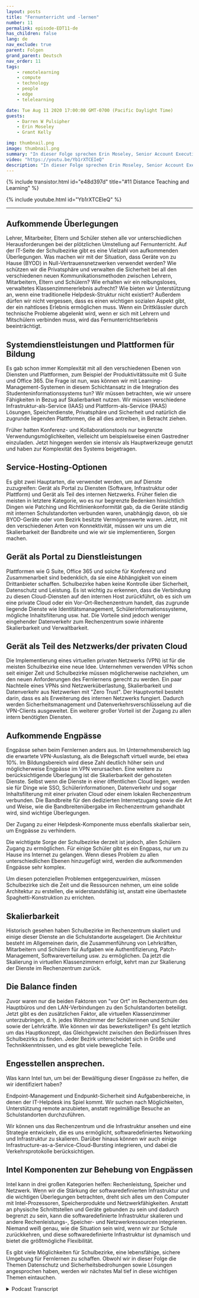 ```yaml
---
layout: posts
title: "Fernunterricht und -lernen"
number: 11
permalink: episode-EDT11-de
has_children: false
lang: de
nav_exclude: true
parent: Folgen
grand_parent: Deutsch
nav_order: 11
tags:
    - remotelearning
    - compute
    - technology
    - people
    - edge
    - telelearning

date: Tue Aug 11 2020 17:00:00 GMT-0700 (Pacific Daylight Time)
guests:
    - Darren W Pulsipher
    - Erin Moseley
    - Grant Kelly

img: thumbnail.png
image: thumbnail.png
summary: "In dieser Folge sprechen Erin Moseley, Senior Account Executive für Bildung bei Intel, und Grant Kelly, Solution Architect für Bildung bei Intel, mit Darren über die Herausforderungen des Fernunterrichts und der Unterrichtstätigkeit sowie über die überwältigenden Veränderungen, mit denen Schulbezirke, Lehrer, Eltern und Schüler während der Covid-19-Pandemie konfrontiert sind. Erfahren Sie, wie Schüler und Lehrer mit neuen Technologien und Lernformen in Verbindung treten."
video: "https://youtu.be/Yb1rXTCEIeQ"
description: "In dieser Folge sprechen Erin Moseley, Senior Account Executive für Bildung bei Intel, und Grant Kelly, Solution Architect für Bildung bei Intel, mit Darren über die Herausforderungen des Fernunterrichts und der Unterrichtstätigkeit sowie über die überwältigenden Veränderungen, mit denen Schulbezirke, Lehrer, Eltern und Schüler während der Covid-19-Pandemie konfrontiert sind. Erfahren Sie, wie Schüler und Lehrer mit neuen Technologien und Lernformen in Verbindung treten."
---
```


<div>
{% include transistor.html id="e48d397d" title="#11 Distance Teaching and Learning" %}

{% include youtube.html id="Yb1rXTCEIeQ" %}
</div>

---

## Aufkommende Überlegungen

Lehrer, Mitarbeiter, Eltern und Schüler stehen alle vor unterschiedlichen Herausforderungen bei der plötzlichen Umstellung auf Fernunterricht. Auf der IT-Seite der Schulbezirke gibt es eine Vielzahl von aufkommenden Überlegungen. Was machen wir mit der Situation, dass Geräte von zu Hause (BYOD) in Null-Vertrauensnetzwerken verwendet werden? Wie schützen wir die Privatsphäre und verwalten die Sicherheit bei all den verschiedenen neuen Kommunikationsmethoden zwischen Lehrern, Mitarbeitern, Eltern und Schülern? Wie erhalten wir ein reibungsloses, verwaltetes Klassenzimmererlebnis aufrecht? Wie bieten wir Unterstützung an, wenn eine traditionelle Helpdesk-Struktur nicht existiert? Außerdem dürfen wir nicht vergessen, dass es einen wichtigen sozialen Aspekt gibt, der ein nahtloses Erlebnis ermöglichen muss. Wenn ein Drittklässler durch technische Probleme abgelenkt wird, wenn er sich mit Lehrern und Mitschülern verbinden muss, wird das Fernunterrichtserlebnis beeinträchtigt.

## Systemdienstleistungen und Plattformen für Bildung

Es gab schon immer Komplexität mit all den verschiedenen Ebenen von Diensten und Plattformen, zum Beispiel der Produktivitätssuite mit G Suite und Office 365. Die Frage ist nun, was können wir mit Learning-Management-Systemen in diesem Schichtansatz in die Integration des Studenteninformationssystems tun? Wir müssen betrachten, wie wir unsere Fähigkeiten in Bezug auf Skalierbarkeit nutzen. Wir müssen verschiedene Infrastruktur-als-Service (IAAS) und Plattform-als-Service (PAAS) Lösungen, Speicherdienste, Privatsphäre und Sicherheit und natürlich die zugrunde liegenden Plattformen, die all dies antreiben, in Betracht ziehen.

Früher hatten Konferenz- und Kollaborationstools nur begrenzte Verwendungsmöglichkeiten, vielleicht um beispielsweise einen Gastredner einzuladen. Jetzt hingegen werden sie intensiv als Hauptwerkzeuge genutzt und haben zur Komplexität des Systems beigetragen.

## Service-Hosting-Optionen

Es gibt zwei Hauptarten, die verwendet werden, um auf Dienste zuzugreifen: Gerät als Portal zu Diensten (Software, Infrastruktur oder Plattform) und Gerät als Teil des internen Netzwerks. Früher fielen die meisten in letztere Kategorie, wo es nur begrenzte Bedenken hinsichtlich Dingen wie Patching und Richtlinienkonformität gab, da die Geräte ständig mit internen Schulstandorten verbunden waren, unabhängig davon, ob sie BYOD-Geräte oder vom Bezirk besitzte Vermögenswerte waren. Jetzt, mit den verschiedenen Arten von Konnektivität, müssen wir uns um die Skalierbarkeit der Bandbreite und wie wir sie implementieren, Sorgen machen.

## Gerät als Portal zu Dienstleistungen

Plattformen wie G Suite, Office 365 und solche für Konferenz und Zusammenarbeit sind bedenklich, da sie eine Abhängigkeit von einem Drittanbieter schaffen. Schulbezirke haben keine Kontrolle über Sicherheit, Datenschutz und Leistung. Es ist wichtig zu erkennen, dass die Verbindung zu diesen Cloud-Diensten auf den internen Host zurückführt, ob es sich um eine private Cloud oder ein Vor-Ort-Rechenzentrum handelt, das zugrunde liegende Dienste wie Identitätsmanagement, Schülerinformationssysteme, mögliche Inhaltsfilterung usw. hat. Die Vorteile sind jedoch weniger eingehender Datenverkehr zum Rechenzentrum sowie inhärente Skalierbarkeit und Verwaltbarkeit.

## Gerät als Teil des Netzwerks/der privaten Cloud

Die Implementierung eines virtuellen privaten Netzwerks (VPN) ist für die meisten Schulbezirke eine neue Idee. Unternehmen verwenden VPNs schon seit einiger Zeit und Schulbezirke müssen möglicherweise nachziehen, um den neuen Anforderungen des Fernlernens gerecht zu werden. Ein paar Nachteile eines VPNs sind Netzwerküberlastung, Skalierbarkeit und Datenverkehr aus Netzwerken mit "Zero Trust". Der Hauptvorteil besteht darin, dass es als Erweiterung des internen Netzwerks fungiert. Dadurch werden Sicherheitsmanagement und Datenverkehrsverschlüsselung auf die VPN-Clients ausgeweitet. Ein weiterer großer Vorteil ist der Zugang zu allen intern benötigten Diensten.

## Aufkommende Engpässe

Engpässe sehen beim Fernlernen anders aus. Im Unternehmensbereich lag die erwartete VPN-Auslastung, als die Belegschaft virtuell wurde, bei etwa 10%. Im Bildungsbereich wird diese Zahl deutlich höher sein und möglicherweise Engpässe im VPN verursachen. Eine weitere zu berücksichtigende Überlegung ist die Skalierbarkeit der gehosteten Dienste. Selbst wenn die Dienste in einer öffentlichen Cloud liegen, werden sie für Dinge wie SSO, Schülerinformationen, Datenverkehr und sogar Inhaltsfilterung mit einer privaten Cloud oder einem lokalen Rechenzentrum verbunden. Die Bandbreite für den dedizierten Internetzugang sowie die Art und Weise, wie die Bandbreitenübergabe im Rechenzentrum gehandhabt wird, sind wichtige Überlegungen.

Der Zugang zu einer Helpdesk-Komponente muss ebenfalls skalierbar sein, um Engpässe zu verhindern.

Die wichtigste Sorge der Schulbezirke derzeit ist jedoch, allen Schülern Zugang zu ermöglichen. Für einige Schüler gibt es ein Engpass, nur um zu Hause ins Internet zu gelangen. Wenn dieses Problem zu allen unterschiedlichen Ebenen hinzugefügt wird, werden die aufkommenden Engpässe sehr komplex.

Um diesen potenziellen Problemen entgegenzuwirken, müssen Schulbezirke sich die Zeit und die Ressourcen nehmen, um eine solide Architektur zu erstellen, die widerstandsfähig ist, anstatt eine überhastete Spaghetti-Konstruktion zu errichten.

## Skalierbarkeit

Historisch gesehen haben Schulbezirke im Rechenzentrum skaliert und einige dieser Dienste an die Schulstandorte ausgelagert. Die Architektur besteht im Allgemeinen darin, die Zusammenführung von Lehrkräften, Mitarbeitern und Schülern für Aufgaben wie Authentifizierung, Patch-Management, Softwareverteilung usw. zu ermöglichen. Da jetzt die Skalierung in virtuellen Klassenzimmern erfolgt, kehrt man zur Skalierung der Dienste im Rechenzentrum zurück.

## Die Balance finden

Zuvor waren nur die beiden Faktoren von "vor Ort" im Rechenzentrum des Hauptbüros und den LAN-Verbindungen zu den Schulstandorten beteiligt. Jetzt gibt es den zusätzlichen Faktor, alle virtuellen Klassenzimmer unterzubringen, d. h. jedes Wohnzimmer der Schülerinnen und Schüler sowie der Lehrkräfte. Wie können wir das bewerkstelligen? Es geht letztlich um das Hauptkonzept, das Gleichgewicht zwischen den Bedürfnissen Ihres Schulbezirks zu finden. Jeder Bezirk unterscheidet sich in Größe und Technikkenntnissen, und es gibt viele bewegliche Teile.

## Engesstellen ansprechen.

Was kann Intel tun, um bei der Bewältigung dieser Engpässe zu helfen, die wir identifiziert haben?

Endpoint-Management und Endpunkt-Sicherheit sind Aufgabenbereiche, in denen der IT-Helpdesk ins Spiel kommt. Wir suchen nach Möglichkeiten, Unterstützung remote anzubieten, anstatt regelmäßige Besuche an Schulstandorten durchzuführen.

Wir können uns das Rechenzentrum und die Infrastruktur ansehen und eine Strategie entwickeln, die es uns ermöglicht, softwaredefiniertes Networking und Infrastruktur zu skalieren. Darüber hinaus können wir auch einige Infrastructure-as-a-Service-Cloud-Bursting integrieren, und dabei die Verkehrsprotokolle berücksichtigen.

## Intel Komponenten zur Behebung von Engpässen

Intel kann in drei großen Kategorien helfen: Rechenleistung, Speicher und Netzwerk. Wenn wir die Stärkung der softwaredefinierten Infrastruktur und die wichtigen Überlegungen betrachten, dreht sich alles um den Computer mit Intel-Prozessoren, Speicherprodukte und Netzwerkfähigkeiten. Anstatt an physische Schnittstellen und Geräte gebunden zu sein und dadurch begrenzt zu sein, kann die softwaredefinierte Infrastruktur skalieren und andere Rechenleistungs-, Speicher- und Netzwerkressourcen integrieren. Niemand weiß genau, wie die Situation sein wird, wenn wir zur Schule zurückkehren, und diese softwaredefinierte Infrastruktur ist dynamisch und bietet die größtmögliche Flexibilität.

Es gibt viele Möglichkeiten für Schulbezirke, eine lebensfähige, sichere Umgebung für Fernlernen zu schaffen. Obwohl wir in dieser Folge die Themen Datenschutz und Sicherheitsbedrohungen sowie Lösungen angesprochen haben, werden wir nächstes Mal tief in diese wichtigen Themen eintauchen.



<details>
<summary> Podcast Transcript </summary>

<p></p>

</details>
